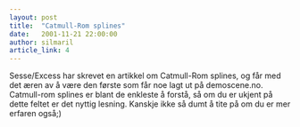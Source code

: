 ```yaml
---
layout: post
title:  "Catmull-Rom splines"
date:   2001-11-21 22:00:00
author: silmaril
article_link: 4
---
```

Sesse/Excess har skrevet en artikkel om Catmull-Rom splines, og får med
det æren av å være den første som får noe lagt ut på demoscene.no.
Catmull-rom splines er blant de enkleste å forstå, så om du er ukjent på
dette feltet er det nyttig lesning. Kanskje ikke så dumt å tite på om du
er mer erfaren også;)

